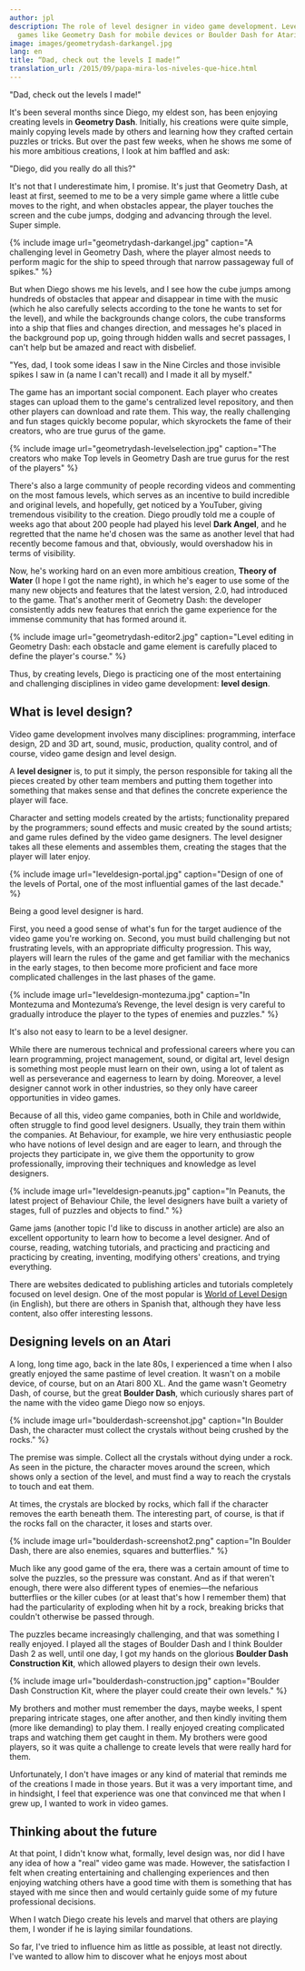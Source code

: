 ```yaml
---
author: jpl
description: The role of level designer in video game development. Level editors in
  games like Geometry Dash for mobile devices or Boulder Dash for Atari.
image: images/geometrydash-darkangel.jpg
lang: en
title: “Dad, check out the levels I made!”
translation_url: /2015/09/papa-mira-los-niveles-que-hice.html
---
```


"Dad, check out the levels I made!"

It's been several months since Diego, my eldest son, has been enjoying creating levels in **Geometry Dash**. Initially, his creations were quite simple, mainly copying levels made by others and learning how they crafted certain puzzles or tricks. But over the past few weeks, when he shows me some of his more ambitious creations, I look at him baffled and ask:

"Diego, did you really do all this?"

It's not that I underestimate him, I promise. It's just that Geometry Dash, at least at first, seemed to me to be a very simple game where a little cube moves to the right, and when obstacles appear, the player touches the screen and the cube jumps, dodging and advancing through the level. Super simple.

{% include image url="geometrydash-darkangel.jpg" caption="A challenging level in Geometry Dash, where the player almost needs to perform magic for the ship to speed through that narrow passageway full of spikes." %}

But when Diego shows me his levels, and I see how the cube jumps among hundreds of obstacles that appear and disappear in time with the music (which he also carefully selects according to the tone he wants to set for the level), and while the backgrounds change colors, the cube transforms into a ship that flies and changes direction, and messages he's placed in the background pop up, going through hidden walls and secret passages, I can't help but be amazed and react with disbelief.

"Yes, dad, I took some ideas I saw in the Nine Circles and those invisible spikes I saw in (a name I can't recall) and I made it all by myself."

The game has an important social component. Each player who creates stages can upload them to the game's centralized level repository, and then other players can download and rate them. This way, the really challenging and fun stages quickly become popular, which skyrockets the fame of their creators, who are true gurus of the game.

{% include image url="geometrydash-levelselection.jpg" caption="The creators who make Top levels in Geometry Dash are true gurus for the rest of the players" %}

There's also a large community of people recording videos and commenting on the most famous levels, which serves as an incentive to build incredible and original levels, and hopefully, get noticed by a YouTuber, giving tremendous visibility to the creation. Diego proudly told me a couple of weeks ago that about 200 people had played his level **Dark Angel**, and he regretted that the name he'd chosen was the same as another level that had recently become famous and that, obviously, would overshadow his in terms of visibility.

Now, he's working hard on an even more ambitious creation, **Theory of Water** (I hope I got the name right), in which he's eager to use some of the many new objects and features that the latest version, 2.0, had introduced to the game. That's another merit of Geometry Dash: the developer consistently adds new features that enrich the game experience for the immense community that has formed around it.

{% include image url="geometrydash-editor2.jpg" caption="Level editing in Geometry Dash: each obstacle and game element is carefully placed to define the player's course." %}

Thus, by creating levels, Diego is practicing one of the most entertaining and challenging disciplines in video game development: **level design**.

## What is level design?

Video game development involves many disciplines: programming, interface design, 2D and 3D art, sound, music, production, quality control, and of course, video game design and level design.

A **level designer** is, to put it simply, the person responsible for taking all the pieces created by other team members and putting them together into something that makes sense and that defines the concrete experience the player will face.

Character and setting models created by the artists; functionality prepared by the programmers; sound effects and music created by the sound artists; and game rules defined by the video game designers. The level designer takes all these elements and assembles them, creating the stages that the player will later enjoy.

{% include image url="leveldesign-portal.jpg" caption="Design of one of the levels of Portal, one of the most influential games of the last decade." %}

Being a good level designer is hard.

First, you need a good sense of what's fun for the target audience of the video game you're working on. Second, you must build challenging but not frustrating levels, with an appropriate difficulty progression. This way, players will learn the rules of the game and get familiar with the mechanics in the early stages, to then become more proficient and face more complicated challenges in the last phases of the game.

{% include image url="leveldesign-montezuma.jpg" caption="In Montezuma and Montezuma’s Revenge, the level design is very careful to gradually introduce the player to the types of enemies and puzzles." %}

It's also not easy to learn to be a level designer.

While there are numerous technical and professional careers where you can learn programming, project management, sound, or digital art, level design is something most people must learn on their own, using a lot of talent as well as perseverance and eagerness to learn by doing. Moreover, a level designer cannot work in other industries, so they only have career opportunities in video games.

Because of all this, video game companies, both in Chile and worldwide, often struggle to find good level designers. Usually, they train them within the companies. At Behaviour, for example, we hire very enthusiastic people who have notions of level design and are eager to learn, and through the projects they participate in, we give them the opportunity to grow professionally, improving their techniques and knowledge as level designers.

{% include image url="leveldesign-peanuts.jpg" caption="In Peanuts, the latest project of Behaviour Chile, the level designers have built a variety of stages, full of puzzles and objects to find." %}

Game jams (another topic I'd like to discuss in another article) are also an excellent opportunity to learn how to become a level designer. And of course, reading, watching tutorials, and practicing and practicing and practicing by creating, inventing, modifying others' creations, and trying everything.

There are websites dedicated to publishing articles and tutorials completely focused on level design. One of the most popular is [World of Level Design](http://www.worldofleveldesign.com/) (in English), but there are others in Spanish that, although they have less content, also offer interesting lessons.

## Designing levels on an Atari

A long, long time ago, back in the late 80s, I experienced a time when I also greatly enjoyed the same pastime of level creation. It wasn't on a mobile device, of course, but on an Atari 800 XL. And the game wasn't Geometry Dash, of course, but the great **Boulder Dash**, which curiously shares part of the name with the video game Diego now so enjoys.

{% include image url="boulderdash-screenshot.jpg" caption="In Boulder Dash, the character must collect the crystals without being crushed by the rocks." %}

The premise was simple. Collect all the crystals without dying under a rock. As seen in the picture, the character moves around the screen, which shows only a section of the level, and must find a way to reach the crystals to touch and eat them.

At times, the crystals are blocked by rocks, which fall if the character removes the earth beneath them. The interesting part, of course, is that if the rocks fall on the character, it loses and starts over.

{% include image url="boulderdash-screenshot2.png" caption="In Boulder Dash, there are also enemies, squares and butterflies." %}

Much like any good game of the era, there was a certain amount of time to solve the puzzles, so the pressure was constant. And as if that weren't enough, there were also different types of enemies—the nefarious butterflies or the killer cubes (or at least that's how I remember them) that had the particularity of exploding when hit by a rock, breaking bricks that couldn't otherwise be passed through.

The puzzles became increasingly challenging, and that was something I really enjoyed. I played all the stages of Boulder Dash and I think Boulder Dash 2 as well, until one day, I got my hands on the glorious **Boulder Dash Construction Kit**, which allowed players to design their own levels.

{% include image url="boulderdash-construction.jpg" caption="Boulder Dash Construction Kit, where the player could create their own levels." %}

My brothers and mother must remember the days, maybe weeks, I spent preparing intricate stages, one after another, and then kindly inviting them (more like demanding) to play them. I really enjoyed creating complicated traps and watching them get caught in them. My brothers were good players, so it was quite a challenge to create levels that were really hard for them.

Unfortunately, I don't have images or any kind of material that reminds me of the creations I made in those years. But it was a very important time, and in hindsight, I feel that experience was one that convinced me that when I grew up, I wanted to work in video games.

## Thinking about the future

At that point, I didn't know what, formally, level design was, nor did I have any idea of how a "real" video game was made. However, the satisfaction I felt when creating entertaining and challenging experiences and then enjoying watching others have a good time with them is something that has stayed with me since then and would certainly guide some of my future professional decisions.

When I watch Diego create his levels and marvel that others are playing them, I wonder if he is laying similar foundations.

So far, I've tried to influence him as little as possible, at least not directly. I've wanted to allow him to discover what he enjoys most about